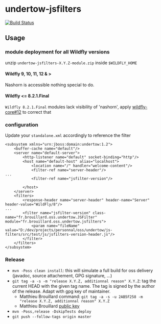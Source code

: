 # undertow-jsfilters
[![Build Status](https://travis-ci.org/McFoggy/undertow-jsfilters.svg?branch=master)](https://travis-ci.org/McFoggy/undertow-jsfilters)

## Usage

### module deployment for all Wildfly versions

unzip `undertow-jsfilters-X.Y.Z-module.zip` inside `$WILDFLY_HOME`

#### Wildfly 9, 10, 11, 12 & >

Nashorn is accessible nothing special to do. 

#### Wildfly <= 8.2.1.Final

`Wildfly 8.2.1.Final` modules lack visibility of 'nashorn', apply [wildfly-core#12](https://github.com/wildfly/wildfly-core/pull/12) to correct that 

### configuration

Update your `standalone.xml` accordingly to reference the filter

```
<subsystem xmlns="urn:jboss:domain:undertow:1.2">
    <buffer-cache name="default"/>
    <server name="default-server">
        <http-listener name="default" socket-binding="http"/>
        <host name="default-host" alias="localhost">
            <location name="/" handler="welcome-content"/>
            <filter-ref name="server-header"/>
...
            <filter-ref name="jsfilter-version"/>
            
        </host>
    </server>
    <filters>
        <response-header name="server-header" header-name="Server" header-value="WildFly/8"/>
...
        <filter name="jsfilter-version" class-name="fr.brouillard.oss.undertow.JSFilter" module="fr.brouillard.oss.undertow.jsfilters">
            <param name="fileName" value="D:/dev/projects/personnal/oss/undertow/js-filters/src/test/js/jsfilters-version-header.js"/>
        </filter>
    </filters>
</subsystem>
```

### Release

- `mvn -Poss clean install`: this will simulate a full build for oss delivery (javadoc, source attachement, GPG signature, ...)
- `git tag -a -s -m "release X.Y.Z, additionnal reason" X.Y.Z`: tag the current HEAD with the given tag name. The tag is signed by the author of the release. Adapt with gpg key of maintainer.
    - Matthieu Brouillard command:  `git tag -a -s -u 2AB5F258 -m "release X.Y.Z, additionnal reason" X.Y.Z`
    - Matthieu Brouillard [public key](https://sks-keyservers.net/pks/lookup?op=get&search=0x8139E8632AB5F258)
- `mvn -Poss,release -DskipTests deploy`
- `git push --follow-tags origin master`
